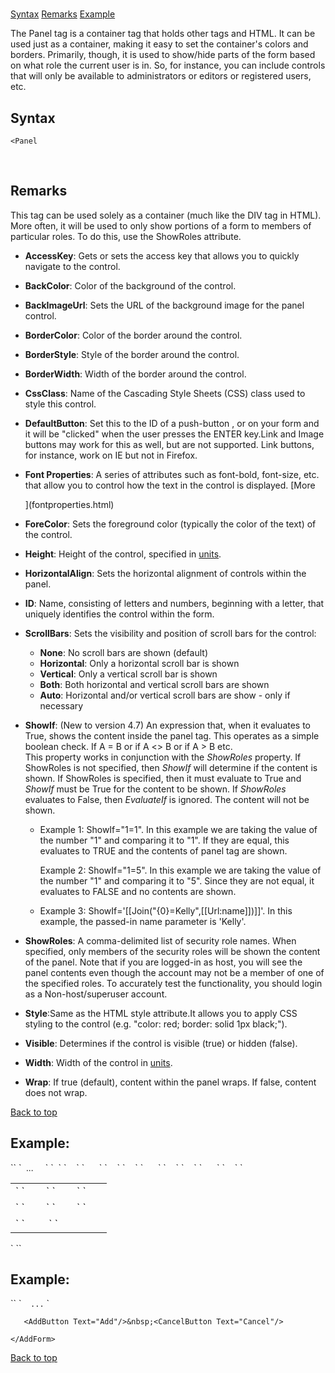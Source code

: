 # <Panel>

<a name="top"></a>

[Syntax](#syntax) [Remarks](#remarks) [Example](#example)

The Panel tag is a container tag that holds other tags and HTML. It can be used just as a container, making it easy to set the container's colors and borders. Primarily, though, it is used to show/hide parts of the form based on what role the current user is in. So, for instance, you can include controls that will only be available to administrators or editors or registered users, etc.

<a name="syntax"></a>

## Syntax

    <Panel  

 <a name="remarks"></a>

## Remarks

This tag can be used solely as a container (much like the DIV tag in HTML). More often, it will be used to only show portions of a form to members of particular roles. To do this, use the ShowRoles attribute.

*   **AccessKey**: Gets or sets the access key that allows you to quickly navigate to the control.  

*   **BackColor**: Color of the background of the control.  

*   **BackImageUrl**: Sets the URL of the background image for the panel control.  

*   **BorderColor**: Color of the border around the control.  

*   **BorderStyle**: Style of the border around the control.  

*   **BorderWidth**: Width of the border around the control.  

*   **CssClass**: Name of the Cascading Style Sheets (CSS) class used to style this control.  

*   **DefaultButton**: Set this to the ID of a push-button <AddButton>, <UpdateButton> or <CancelButton> on your form and it will be "clicked" when the user presses the ENTER key.Link and Image buttons may work for this as well, but are not supported. Link buttons, for instance, work on IE but not in Firefox.  

*   **Font Properties**: A series of attributes such as font-bold, font-size, etc. that allow you to control how the text in the control is displayed. [More  

    ](fontproperties.html)
*   **ForeColor**: Sets the foreground color (typically the color of the text) of the control.  

*   **Height**: Height of the control, specified in [units](units.html).  

*   **HorizontalAlign**: Sets the horizontal alignment of controls within the panel.  

*   **ID**: Name, consisting of letters and numbers, beginning with a letter, that uniquely identifies the control within the form.  

*   **ScrollBars**: Sets the visibility and position of scroll bars for the control:
    *   **None**: No scroll bars are shown (default)
    *   **Horizontal**: Only a horizontal scroll bar is shown
    *   **Vertical**: Only a vertical scroll bar is shown
    *   **Both**: Both horizontal and vertical scroll bars are shown
    *   **Auto**: Horizontal and/or vertical scroll bars are show - only if necessary  

*   **ShowIf**: (New to version 4.7) An expression that, when it evaluates to True, shows the content inside the panel tag. This operates as a simple boolean check. If A = B or if A <> B or if A > B etc.  
    This property works in conjunction with the _ShowRoles_ property. If ShowRoles is not specified, then _ShowIf_ will determine if the content is shown. If ShowRoles is specified, then it must evaluate to True and _ShowIf_ must be True for the content to be shown. If _ShowRoles_ evaluates to False, then _EvaluateIf_ is ignored. The content will not be shown.
    *   Example 1: ShowIf="1=1". In this example we are taking the value of the number "1" and comparing it to "1". If they are equal, this evaluates to TRUE and the contents of panel tag are shown.

        Example 2: ShowIf="1=5". In this example we are taking the value of the number "1" and comparing it to "5". Since they are not equal, it evaluates to FALSE and no contents are shown.

    *   Example 3: ShowIf='[[Join("{0}=Kelly",[[Url:name]])]]'. In this example, the passed-in name parameter is 'Kelly'.  

*   **ShowRoles**: A comma-delimited list of security role names. When specified, only members of the security roles will be shown the content of the panel. Note that if you are logged-in as host, you will see the panel contents even though the account may not be a member of one of the specified roles. To accurately test the functionality, you should login as a Non-host/superuser account.  

*   **Style**:Same as the HTML style attribute.It allows you to apply CSS styling to the control (e.g. "color: red; border: solid 1px black;").  

*   **Visible**: Determines if the control is visible (true) or hidden (false).  

*   **Width**: Width of the control in [units](units.html).  

*   **Wrap**: If true (default), content within the panel wraps. If false, content does not wrap.  

[Back to top](#top)<a name="example"></a>

## Example:

<div>`<AddForm>`  
`<span style="font-size: 10pt;" xmlns="http://www.w3.org/1999/xhtml">  ...</span>  
<span style="font-size: 10pt;" xmlns="http://www.w3.org/1999/xhtml"> </span><span style="color: #ff0000;"><span style="font-size: 10pt;" xmlns="http://www.w3.org/1999/xhtml"><Panel ShowRoles="Editor"></span></span>  
<span style="color: #ff0000;"><span style="font-size: 10pt;" xmlns="http://www.w3.org/1999/xhtml"></span></span><span style="font-size: 10pt;" xmlns="http://www.w3.org/1999/xhtml"><CheckBox Id="chkApproved" DataField="Approved" DataType="boolean" Text="Approved?" /></span>  
<span style="color: #ff0000;"><span style="font-size: 10pt;" xmlns="http://www.w3.org/1999/xhtml">  </Panel></span></span>`  
`  <table>`  
`    <tr>`  
`      <td>`  
`        <label For="txtFirstName" Text="First Name" />`  
`        <textbox Id="txtFirstName" DataField="FirstName" DataType="string" />`  
`      </td>`  
`    </tr>`  
`    <tr>`  
`      <td>`  
`        <label For="txtLastName" Text="Last Name" />`  
`        <textbox Id="txtLastName" DataField="LastName" DataType="string" />`  
`       </td>`  
`    </tr>`  
`    <tr>`  
`      <td colspan="2">`  
`        <AddButton Text="Add"/>&nbsp;<CancelButton Text="Cancel"/>`  
`      </td>`  
`    </tr>`  
`  </table>`  
`</AddForm>`</div>

## Example:

<div xmlns="http://www.w3.org/1999/xhtml">`<AddForm>`  
`<span style="font-family: monospace;"><span style="font-size: 9pt;">  ...</span></span>  
<span style="color: #ff0000;"><span style="font-family: monospace;"><span style="font-size: 9pt;"><Panel ShowIf='[[Join("{0}=Kelly",[[Url:name]])]]' ></span></span></span>  
<span style="color: #ff0000;"><span style="font-family: monospace;"><span style="font-size: 9pt;"></span></span></span>  
<span style="color: #ff0000;"><span style="font-family: monospace;"><span style="font-size: 9pt;"></Panel></span></span></span>`  

`   <AddButton Text="Add"/>&nbsp;<CancelButton Text="Cancel"/>`  

`</AddForm>`</div>

[Back to top](#top)